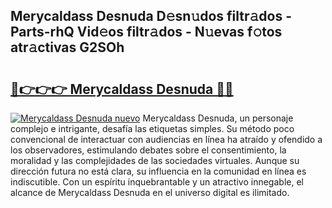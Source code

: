 ## Merycaldass Desnuda D𝚎sn𝚞dos filtr𝚊dos - Parts-rhQ Vid𝚎os filtr𝚊dos - N𝚞evas f𝚘tos atr𝚊ctivas G2SOh

# <h2><a href="http://mb36myv.tromn.icu/?c=Merycaldass+Desnuda">🔗👉👉👉 Merycaldass Desnuda 🔗🔗</a></h2>

[![Merycaldass Desnuda nuevo](https://i.imgur.com/pEAQMta.gif)](http://mb36myv.tromn.icu/?c=Merycaldass+Desnuda)
Merycaldass Desnuda, un personaje complejo e intrigante, desafía las etiquetas simples. Su método poco convencional de interactuar con audiencias en línea ha atraído y ofendido a los observadores, estimulando debates sobre el consentimiento, la moralidad y las complejidades de las sociedades virtuales. Aunque su dirección futura no está clara, su influencia en la comunidad en línea es indiscutible. Con un espíritu inquebrantable y un atractivo innegable, el alcance de Merycaldass Desnuda en el universo digital es ilimitado.
